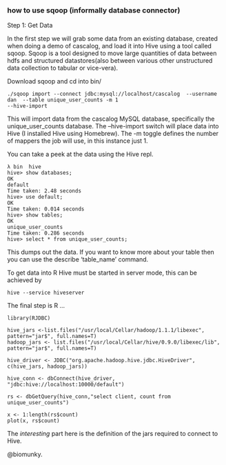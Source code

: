
### how to use sqoop (informally database connector)


Step 1: Get Data

In the first step we will grab some data from an existing database, created when doing a demo of cascalog, and load it 
into Hive using a tool called sqoop. Sqoop is a tool designed to move large quantities of data between hdfs and structured 
datastores(also between various other unstructured data collection to tabular or vice-vera).

Download sqoop and cd into bin/

```
./sqoop import --connect jdbc:mysql://localhost/cascalog  --username dan  --table unique_user_counts -m 1 
--hive-import
```

This will import data from the cascalog MySQL database, specifically the unique_user_counts database. The –hive-import switch will place data into Hive (I installed Hive using Homebrew). The -m toggle defines the number of mappers the job will use, in this instance just 1.

You can take a peek at the data using the Hive repl.

```
λ bin  hive
hive> show databases;
OK
default
Time taken: 2.48 seconds
hive> use default;
OK
Time taken: 0.014 seconds
hive> show tables;
OK
unique_user_counts
Time taken: 0.286 seconds
hive> select * from unique_user_counts;
```


This dumps out the data. If you want to know more about your table then you can use the describe ‘table_name’ command.

To get data into R Hive must be started in server mode, this can be achieved by

```
hive --service hiveserver
```

The final step is R …

```
library(RJDBC)
 
hive_jars <-list.files("/usr/local/Cellar/hadoop/1.1.1/libexec", pattern="jar$", full.names=T)
hadoop_jars <- list.files("/usr/local/Cellar/hive/0.9.0/libexec/lib", pattern="jar$", full.names=T)
 
hive_driver <- JDBC("org.apache.hadoop.hive.jdbc.HiveDriver", c(hive_jars, hadoop_jars))
 
hive_conn <- dbConnect(hive_driver, "jdbc:hive://localhost:10000/default")
 
rs <- dbGetQuery(hive_conn,"select client, count from unique_user_counts")
 
x <- 1:length(rs$count)
plot(x, rs$count)
```


The *interesting* part here is the definition of the jars required to connect to Hive.

@biomunky.

